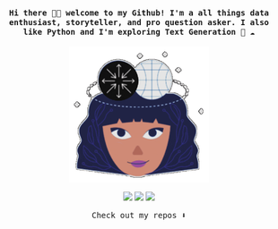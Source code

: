 <h4 align="center"><samp> Hi there 👋🏼 welcome to my Github! I'm a all things data enthusiast, storyteller, and pro question asker. I also like Python and I'm exploring Text Generation 🐍 ☁️ </samp></h4> 

<p align="center"> <img width="250" src="media_50005777.gif"> </p> 
<p align="center"> <a href= "https://dev.to/ari_hacks"><img src="https://img.icons8.com/windows/32/000000/dev.png"/></a> <a href= "https://twitter.com/ari_hacks"><img src="https://img.icons8.com/material-outlined/32/000000/twitter.png"/></a> <a href= "https://ko-fi.com/ari_hacks"><img src="https://img.icons8.com/pastel-glyph/32/000000/like--v1.png"/></a> </p> 

<p align="center"><samp> Check out my repos ⬇️ </samp> </p>


